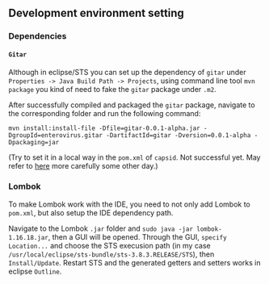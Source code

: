 ## Development environment setting

### Dependencies

#### `Gitar`

Although in eclipse/STS you can set up the dependency of `gitar` under `Properties -> Java Build Path -> Projects`, using command line tool `mvn package` you kind of need to fake the `gitar` package under `.m2`.

After successfully compiled and packaged the `gitar` package, navigate to the corresponding folder and run the following command:

```
mvn install:install-file -Dfile=gitar-0.0.1-alpha.jar -DgroupId=enterovirus.gitar -DartifactId=gitar -Dversion=0.0.1-alpha -Dpackaging=jar
```

(Try to set it in a local way in the `pom.xml` of `capsid`. Not successful yet. May refer to [here](https://maven.apache.org/settings.html) more carefully some other day.)

### Lombok

To make Lombok work with the IDE, you need to not only add Lombok to `pom.xml`, but also setup the IDE dependency path.

Navigate to the Lombok `.jar` folder and `sudo java -jar lombok-1.16.18.jar`, then a GUI will be opened. Through the GUI, `specify Location...` and choose the STS execusion path (in my case `/usr/local/eclipse/sts-bundle/sts-3.8.3.RELEASE/STS`), then `Install/Update`. Restart STS and the generated getters and setters works in eclipse `Outline`.
